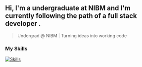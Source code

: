 ## Hi, I'm a undergraduate at NIBM and I'm currently following the path of a full stack developer .
> Undergrad @ NIBM | Turning ideas into working code

### My Skills
[![Skills](https://skills.syvixor.com/api/icons?i=csharp,c,java)](https://github.com/syvixor/skills-icons)
